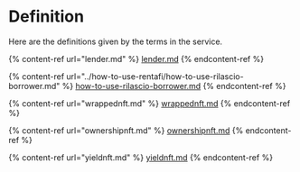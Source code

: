 # Definition

Here are the definitions given by the terms in the service.

{% content-ref url="lender.md" %}
[lender.md](lender.md)
{% endcontent-ref %}

{% content-ref url="../how-to-use-rentafi/how-to-use-rilascio-borrower.md" %}
[how-to-use-rilascio-borrower.md](../how-to-use-rentafi/how-to-use-rilascio-borrower.md)
{% endcontent-ref %}

{% content-ref url="wrappednft.md" %}
[wrappednft.md](wrappednft.md)
{% endcontent-ref %}

{% content-ref url="ownershipnft.md" %}
[ownershipnft.md](ownershipnft.md)
{% endcontent-ref %}

{% content-ref url="yieldnft.md" %}
[yieldnft.md](yieldnft.md)
{% endcontent-ref %}
